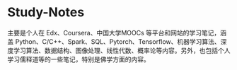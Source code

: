 # Study-Notes
主要是个人在 Edx、Coursera、中国大学MOOCs 等平台和网站的学习笔记，涵盖 Python、C/C++、Spark、SQL、Pytorch、Tensorflow、机器学习算法、深度学习算法、数据结构、图像处理、线性代数、概率论等内容。另外，也包括个人学习儒释道等的一些笔记，特别是佛学方面的内容。


